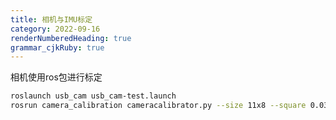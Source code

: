 ```yaml
---
title: 相机与IMU标定
category: 2022-09-16
renderNumberedHeading: true
grammar_cjkRuby: true
---
```


相机使用ros包进行标定 
``` bash
roslaunch usb_cam usb_cam-test.launch
rosrun camera_calibration cameracalibrator.py --size 11x8 --square 0.03 image:=/usb_cam/image_raw camera:=/usb_cam
```

